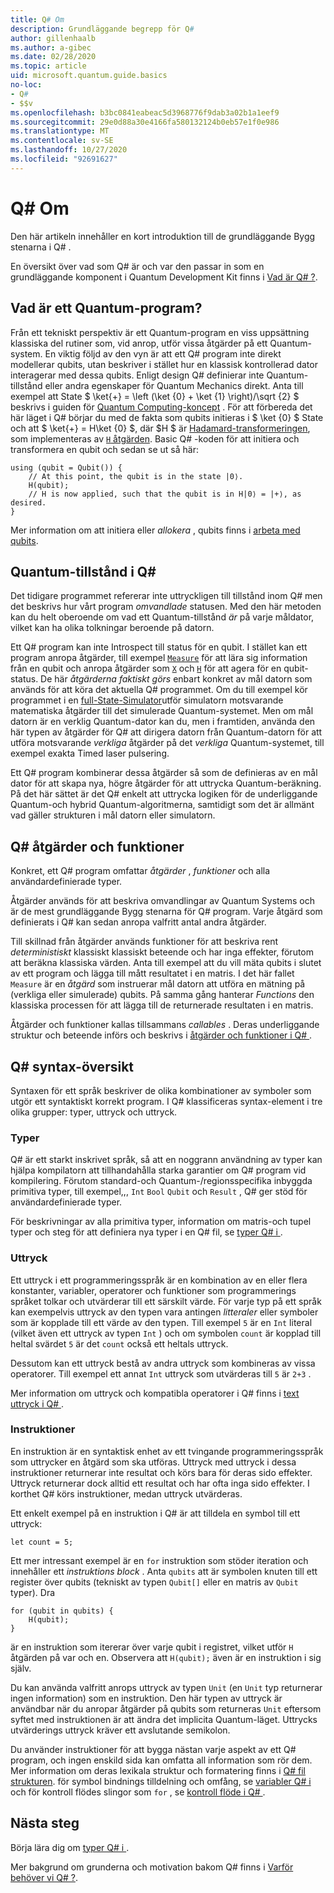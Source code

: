 ```yaml
---
title: Q# Om
description: Grundläggande begrepp för Q#
author: gillenhaalb
ms.author: a-gibec
ms.date: 02/28/2020
ms.topic: article
uid: microsoft.quantum.guide.basics
no-loc:
- Q#
- $$v
ms.openlocfilehash: b3bc0841eabeac5d3968776f9dab3a02b1a1eef9
ms.sourcegitcommit: 29e0d88a30e4166fa580132124b0eb57e1f0e986
ms.translationtype: MT
ms.contentlocale: sv-SE
ms.lasthandoff: 10/27/2020
ms.locfileid: "92691627"
---
```

# <a name="no-locq-basics"></a>Q# Om

Den här artikeln innehåller en kort introduktion till de grundläggande Bygg stenarna i Q# .

En översikt över vad som Q# är och var den passar in som en grundläggande komponent i Quantum Development Kit finns i [Vad är Q# ?](xref:microsoft.quantum.overview.q-sharp). 

## <a name="what-is-a-quantum-program"></a>Vad är ett Quantum-program?

Från ett tekniskt perspektiv är ett Quantum-program en viss uppsättning klassiska del rutiner som, vid anrop, utför vissa åtgärder på ett Quantum-system.
En viktig följd av den vyn är att ett Q# program inte direkt modellerar qubits, utan beskriver i stället hur en klassisk kontrollerad dator interagerar med dessa qubits.
Enligt design Q# definierar inte Quantum-tillstånd eller andra egenskaper för Quantum Mechanics direkt.
Anta till exempel att State $ \ket{+} = \left (\ket {0} + \ket {1} \right)/\sqrt {2} $ beskrivs i guiden för [Quantum Computing-koncept](xref:microsoft.quantum.concepts.intro) .
För att förbereda det här läget i Q# börjar du med de fakta som qubits initieras i $ \ket {0} $ State och att $ \ket{+} = H\ket {0} $, där $H $ är [Hadamard-transformeringen](xref:microsoft.quantum.glossary#hadamard), som implementeras av [ `H` åtgärden](xref:Microsoft.Quantum.Intrinsic.H). Basic Q# -koden för att initiera och transformera en qubit och sedan se ut så här:

```qsharp
using (qubit = Qubit()) {
    // At this point, the qubit is in the state |0⟩.
    H(qubit);
    // H is now applied, such that the qubit is in H|0⟩ = |+⟩, as desired.
}
```
Mer information om att initiera eller *allokera* , qubits finns i [arbeta med qubits](xref:microsoft.quantum.guide.qubits).

## <a name="quantum-states-in-no-locq"></a>Quantum-tillstånd i Q#

Det tidigare programmet refererar inte uttryckligen till tillstånd inom Q# men det beskrivs hur vårt program *omvandlade* statusen.
Med den här metoden kan du helt oberoende om vad ett Quantum-tillstånd *är* på varje måldator, vilket kan ha olika tolkningar beroende på datorn. 

Ett Q# program kan inte Introspect till status för en qubit.
I stället kan ett program anropa åtgärder, till exempel [`Measure`](xref:Microsoft.Quantum.Intrinsic.Measure) för att lära sig information från en qubit och anropa åtgärder som [`X`](xref:Microsoft.Quantum.Intrinsic.X) och [`H`](xref:Microsoft.Quantum.Intrinsic.H) för att agera för en qubit-status.
De här *åtgärderna faktiskt görs* enbart konkret av mål datorn som används för att köra det aktuella Q# programmet.
Om du till exempel kör programmet i en [full-State-Simulator](xref:microsoft.quantum.machines.full-state-simulator)utför simulatorn motsvarande matematiska åtgärder till det simulerade Quantum-systemet.
Men om mål datorn är en verklig Quantum-dator kan du, men i framtiden, använda den här typen av åtgärder för Q# att dirigera datorn från Quantum-datorn för att utföra motsvarande *verkliga* åtgärder på det *verkliga* Quantum-systemet, till exempel exakta Timed laser pulsering.

Ett Q# program kombinerar dessa åtgärder så som de definieras av en mål dator för att skapa nya, högre åtgärder för att uttrycka Quantum-beräkning.
På det här sättet är det Q# enkelt att uttrycka logiken för de underliggande Quantum-och hybrid Quantum-algoritmerna, samtidigt som det är allmänt vad gäller strukturen i mål datorn eller simulatorn.

## <a name="no-locq-operations-and-functions"></a>Q# åtgärder och funktioner

Konkret, ett Q# program omfattar *åtgärder* , *funktioner* och alla användardefinierade typer. 

Åtgärder används för att beskriva omvandlingar av Quantum Systems och är de mest grundläggande Bygg stenarna för Q# program. Varje åtgärd som definierats i Q# kan sedan anropa valfritt antal andra åtgärder.

Till skillnad från åtgärder används funktioner för att beskriva rent *deterministiskt* klassiskt klassiskt beteende och har inga effekter, förutom att beräkna klassiska värden. Anta till exempel att du vill mäta qubits i slutet av ett program och lägga till mått resultatet i en matris.
I det här fallet `Measure` är en *åtgärd* som instruerar mål datorn att utföra en mätning på (verkliga eller simulerade) qubits. På samma gång hanterar *Functions* den klassiska processen för att lägga till de returnerade resultaten i en matris.

Åtgärder och funktioner kallas tillsammans *callables* . Deras underliggande struktur och beteende införs och beskrivs i [åtgärder och funktioner i Q# ](xref:microsoft.quantum.guide.operationsfunctions).


## <a name="no-locq-syntax-overview"></a>Q# syntax-översikt

Syntaxen för ett språk beskriver de olika kombinationer av symboler som utgör ett syntaktiskt korrekt program.
I Q# klassificeras syntax-element i tre olika grupper: typer, uttryck och uttryck.

### <a name="types"></a>Typer
Q# är ett starkt inskrivet språk, så att en noggrann användning av typer kan hjälpa kompilatorn att tillhandahålla starka garantier om Q# program vid kompilering.
Förutom standard-och Quantum-/regionsspecifika inbyggda primitiva typer, till exempel,,, `Int` `Bool` `Qubit` och `Result` , Q# ger stöd för användardefinierade typer.

För beskrivningar av alla primitiva typer, information om matris-och tupel typer och steg för att definiera nya typer i en Q# fil, se [typer Q# i ](xref:microsoft.quantum.guide.types).

### <a name="expressions"></a>Uttryck
Ett uttryck i ett programmeringsspråk är en kombination av en eller flera konstanter, variabler, operatorer och funktioner som programmerings språket tolkar och utvärderar till ett särskilt värde.
För varje typ på ett språk kan exempelvis uttryck av den typen vara antingen *litteraler* eller symboler som är kopplade till ett värde av den typen.
Till exempel `5` är en `Int` literal (vilket även ett uttryck av typen `Int` ) och om symbolen `count` är kopplad till heltal svärdet `5` är det `count` också ett heltals uttryck.

Dessutom kan ett uttryck bestå av andra uttryck som kombineras av vissa operatorer.
Till exempel ett annat `Int` uttryck som utvärderas till `5` är `2+3` .

Mer information om uttryck och kompatibla operatorer i Q# finns i [text uttryck i Q# ](xref:microsoft.quantum.guide.expressions). 

### <a name="statements"></a>Instruktioner 
En instruktion är en syntaktisk enhet av ett tvingande programmeringsspråk som uttrycker en åtgärd som ska utföras. Uttryck med uttryck i dessa instruktioner returnerar inte resultat och körs bara för deras sido effekter. Uttryck returnerar dock alltid ett resultat och har ofta inga sido effekter. I korthet Q# körs instruktioner, medan uttryck utvärderas.

Ett enkelt exempel på en instruktion i Q# är att tilldela en symbol till ett uttryck:
```qsharp
let count = 5;
```

Ett mer intressant exempel är en `for` instruktion som stöder iteration och innehåller ett *instruktions block* .
Anta `qubits` att är symbolen knuten till ett register över qubits (tekniskt av typen `Qubit[]` eller en matris av `Qubit` typer). Dra
```qsharp
for (qubit in qubits) {
    H(qubit);
}
```
är en instruktion som itererar över varje qubit i registret, vilket utför `H` åtgärden på var och en. Observera att `H(qubit);` även är en instruktion i sig själv.

Du kan använda valfritt anrops uttryck av typen `Unit` (en `Unit` typ returnerar ingen information) som en instruktion.
Den här typen av uttryck är användbar när du anropar åtgärder på qubits som returneras `Unit` eftersom syftet med instruktionen är att ändra det implicita Quantum-läget.
Uttrycks utvärderings uttryck kräver ett avslutande semikolon.

Du använder instruktioner för att bygga nästan varje aspekt av ett Q# program, och ingen enskild sida kan omfatta all information som rör dem.
Mer information om deras lexikala struktur och formatering finns i [ Q# fil strukturen](xref:microsoft.quantum.guide.filestructure). för symbol bindnings tilldelning och omfång, se [variabler Q# i ](xref:microsoft.quantum.guide.variables)och för kontroll flödes slingor som `for` , se [kontroll flöde i Q# ](xref:microsoft.quantum.guide.controlflow).

## <a name="next-steps"></a>Nästa steg

Börja lära dig om [typer Q# i ](xref:microsoft.quantum.guide.types).

Mer bakgrund om grunderna och motivation bakom Q# finns i [Varför behöver vi Q# ?](https://devblogs.microsoft.com/qsharp/why-do-we-need-q/).
